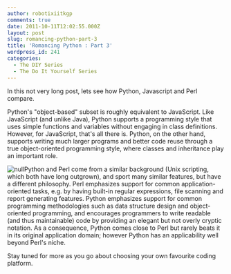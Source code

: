 ```yaml
---
author: robotixiitkgp
comments: true
date: 2011-10-11T12:02:55.000Z
layout: post
slug: romancing-python-part-3
title: 'Romancing Python : Part 3'
wordpress_id: 241
categories:
  - The DIY Series
  - The Do It Yourself Series
---
```


In this not very long post, lets see how Python, Javascript and Perl compare.

Python's "object-based" subset is roughly equivalent to JavaScript. Like JavaScript (and unlike Java), Python supports a programming style that uses simple functions and variables without engaging in class definitions. However, for JavaScript, that's all there is. Python, on the other hand, supports writing much larger programs and better code reuse through a true object-oriented programming style, where classes and inheritance play an important role.

![null](http://www.siliconbeachtraining.co.uk/blog/wp-content/uploads/2010/11/python-training-php.jpg)Python and Perl come from a similar background (Unix scripting, which both have long outgrown), and sport many similar features, but have a different philosophy. Perl emphasizes support for common application-oriented tasks, e.g. by having built-in regular expressions, file scanning and report generating features. Python emphasizes support for common programming methodologies such as data structure design and object-oriented programming, and encourages programmers to write readable (and thus maintainable) code by providing an elegant but not overly cryptic notation. As a consequence, Python comes close to Perl but rarely beats it in its original application domain; however Python has an applicability well beyond Perl's niche.

Stay tuned for more as you go about choosing your own favourite coding platform.
